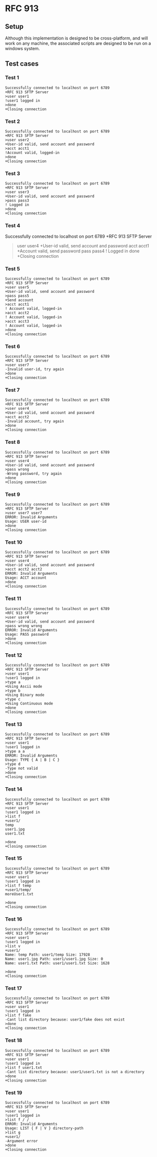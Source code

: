 # RFC 913

## Setup
Although this implementation is designed to be cross-platform, and will work on any machine, the associated scripts are designed to be run on a windows system.


## Test cases

### Test 1
```terminal 
Successfully connected to localhost on port 6789
+RFC 913 SFTP Server
>user user1
!user1 logged in
>done
+Closing connection
```


### Test 2
```terminal 
Successfully connected to localhost on port 6789
+RFC 913 SFTP Server
>user user2
+User-id valid, send account and password
>acct acct1
!Account valid, logged-in
>done
+Closing connection
```

### Test 3
```terminal
Successfully connected to localhost on port 6789
+RFC 913 SFTP Server
>user user3
+User-id valid, send account and password
>pass pass3
! Logged in
>done
+Closing connection
```


### Test 4
Successfully connected to localhost on port 6789
+RFC 913 SFTP Server
>user user4
+User-id valid, send account and password
>acct acct1
+Account valid, send password
>pass pass4
! Logged in
>done
+Closing connection

### Test 5
```terminal 
Successfully connected to localhost on port 6789
+RFC 913 SFTP Server
>user user5
+User-id valid, send account and password
>pass pass5
+Send account
>acct acct1
! Account valid, logged-in
>acct acct2
! Account valid, logged-in
>acct acct3
! Account valid, logged-in
>done
+Closing connection
```

### Test 6
```terminal 
Successfully connected to localhost on port 6789
+RFC 913 SFTP Server
>user user7
-Invalid user-id, try again
>done
+Closing connection
```

### Test 7
```terminal 
Successfully connected to localhost on port 6789
+RFC 913 SFTP Server
>user user4
+User-id valid, send account and password
>acct acct2
-Invalid account, try again
>done
+Closing connection
```


### Test 8
```terminal
Successfully connected to localhost on port 6789
+RFC 913 SFTP Server
>user user4
+User-id valid, send account and password
>pass wrong
-Wrong password, try again
>done
+Closing connection
```

### Test 9
```terminal 
Successfully connected to localhost on port 6789
+RFC 913 SFTP Server
>user user7 user7
ERROR: Invalid Arguments
Usage: USER user-id
>done
+Closing connection
```

### Test 10
```terminal 
Successfully connected to localhost on port 6789
+RFC 913 SFTP Server
>user user4
+User-id valid, send account and password
>acct acct2 acct2
ERROR: Invalid Arguments
Usage: ACCT account
>done
+Closing connection
```


### Test 11
```terminal 
Successfully connected to localhost on port 6789
+RFC 913 SFTP Server
>user user4
+User-id valid, send account and password
>pass wrong wrong
ERROR: Invalid Arguments
Usage: PASS password
>done
+Closing connection
```

### Test 12
```terminal 
Successfully connected to localhost on port 6789
+RFC 913 SFTP Server
>user user1
!user1 logged in
>type a
+Using Ascii mode
>type b
+Using Binary mode
>type c
+Using Continuous mode
>done
+Closing connection
```

### Test 13
```terminal 
Successfully connected to localhost on port 6789
+RFC 913 SFTP Server
>user user1
!user1 logged in
>type a a
ERROR: Invalid Arguments
Usage: TYPE { A | B | C }
>type d
-Type not valid
>done
+Closing connection
```

### Test 14
```terminal 
Successfully connected to localhost on port 6789
+RFC 913 SFTP Server
>user user1
!user1 logged in
>list f
+user1/
temp
user1.jpg
user1.txt

>done
+Closing connection
```

### Test 15
```terminal 
Successfully connected to localhost on port 6789
+RFC 913 SFTP Server
>user user1
!user1 logged in
>list f temp
+user1/temp/
moreUser1.txt

>done
+Closing connection
```

### Test 16
```terminal 
Successfully connected to localhost on port 6789
+RFC 913 SFTP Server
>user user1
!user1 logged in
>list v
+user1/
Name: temp Path: user1/temp Size: 17928
Name: user1.jpg Path: user1/user1.jpg Size: 0
Name: user1.txt Path: user1/user1.txt Size: 1628

>done
+Closing connection
```


### Test 17

```terminal
Successfully connected to localhost on port 6789
+RFC 913 SFTP Server
>user user1
!user1 logged in
>list f fake
-Cant list directory because: user1/fake does not exist
>done
+Closing connection
```


### Test 18

```terminal
Successfully connected to localhost on port 6789
+RFC 913 SFTP Server
>user user1
!user1 logged in
>list f user1.txt
-Cant list directory because: user1/user1.txt is not a directory
>done
+Closing connection
```


### Test 19
```terminal 
Successfully connected to localhost on port 6789
+RFC 913 SFTP Server
>user user1
!user1 logged in
>list f / /
ERROR: Invalid Arguments
Usage: LIST { F | V } directory-path
>list g
+user1/
-Argument error
>done
+Closing connection
```



